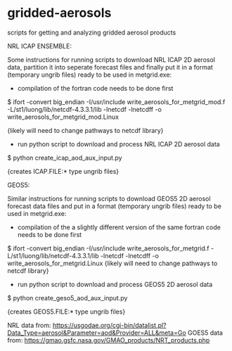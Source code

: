 # gridded-aerosols
scripts for getting and analyzing gridded aerosol products


NRL ICAP ENSEMBLE:

Some instructions for running scripts to download NRL ICAP 2D aerosol data, partition it into seperate forecast files and finally put it in a format (temporary ungrib files) ready to be used in metgrid.exe: 

- compilation of the fortran code needs to be done first

$ ifort -convert big_endian -I/usr/include write_aerosols_for_metgrid_mod.f -L/st1/luong/lib/netcdf-4.3.3.1/lib -lnetcdf -lnetcdff -o write_aerosols_for_metgrid_mod.Linux

{likely will need to change pathways to netcdf library}

- run python script to download and process NRL ICAP 2D aerosol data

$ python create_icap_aod_aux_input.py

{creates ICAP.FILE:* type ungrib files}


GEOS5:

Similar instructions for running scripts to download GEOS5 2D aerosol forecast data files and put in a format (temporary ungrib files) ready to be used in metgrid.exe: 

- compilation of the a slightly different version of the same fortran code needs to be done first

$ ifort -convert big_endian -I/usr/include write_aerosols_for_metgrid.f -L/st1/luong/lib/netcdf-4.3.3.1/lib -lnetcdf -lnetcdff -o write_aerosols_for_metgrid.Linux
{likely will need to change pathways to netcdf library}

- run python script to download and process GEOS5 2D aerosol data

$ python create_geso5_aod_aux_input.py

{creates GEOS5.FILE:* type ungrib files}







NRL data from: https://usgodae.org/cgi-bin/datalist.pl?Data_Type=aerosol&Parameter=aod&Provider=ALL&meta=Go
GOES5 data from: https://gmao.gsfc.nasa.gov/GMAO_products/NRT_products.php
